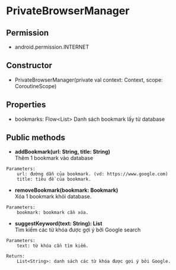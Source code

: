 

# PrivateBrowserManager

## Permission
- android.permission.INTERNET

## Constructor
- PrivateBrowserManager(private val context: Context, scope: CoroutineScope)

## Properties
- bookmarks: Flow<List<Bookmark>>
Danh sách bookmark lấy từ database
## Public methods
- **addBookmark(url: String, title: String)**\
Thêm 1 bookmark vào database
  
```
Parameters:
    url: đường dẫn của bookmark. (vd: https://www.google.com)
    title: tiêu đề của bookmark.
```

- **removeBookmark(bookmark: Bookmark)**\
Xóa 1 bookmark khỏi database.
```
Parameters:
    bookmark: bookmark cần xóa.
```
- **suggestKeyword(text: String): List<String>**\
Tìm kiếm các từ khóa được gợi ý bởi Google search
  
```
Parameters:
    text: từ khóa cần tìm kiếm.
    
Return:
    List<String>: danh sách các từ khóa được gợi ý bởi Google.
```



